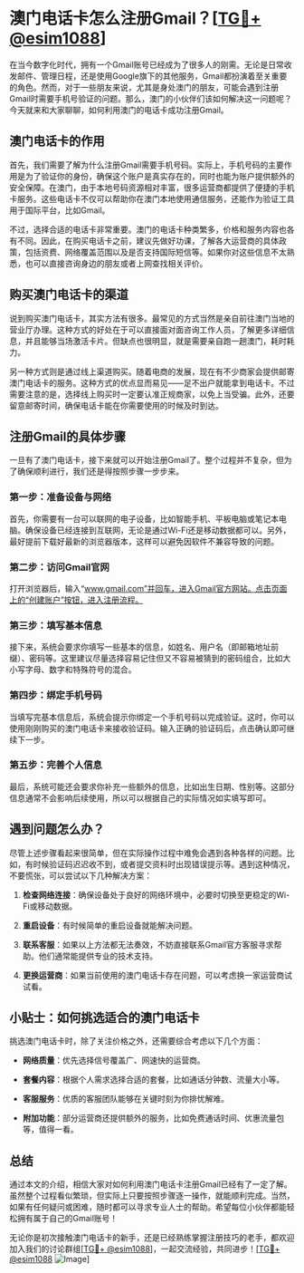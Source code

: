 # 澳门电话卡怎么注册Gmail？[[TG💪+ @esim1088](https://t.me/s/esim1088)]

在当今数字化时代，拥有一个Gmail账号已经成为了很多人的刚需。无论是日常收发邮件、管理日程，还是使用Google旗下的其他服务，Gmail都扮演着至关重要的角色。然而，对于一些朋友来说，尤其是身处澳门的朋友，可能会遇到注册Gmail时需要手机号验证的问题。那么，澳门的小伙伴们该如何解决这一问题呢？今天就来和大家聊聊，如何利用澳门的电话卡成功注册Gmail。

## 澳门电话卡的作用

首先，我们需要了解为什么注册Gmail需要手机号码。实际上，手机号码的主要作用是为了验证你的身份，确保这个账户是真实存在的，同时也能为账户提供额外的安全保障。在澳门，由于本地号码资源相对丰富，很多运营商都提供了便捷的手机卡服务。这些电话卡不仅可以帮助你在澳门本地使用通信服务，还能作为验证工具用于国际平台，比如Gmail。

不过，选择合适的电话卡非常重要。澳门的电话卡种类繁多，价格和服务内容也各有不同。因此，在购买电话卡之前，建议先做好功课，了解各大运营商的具体政策，包括资费、网络覆盖范围以及是否支持国际短信等。如果你对这些信息不太熟悉，也可以直接咨询身边的朋友或者上网查找相关评价。

## 购买澳门电话卡的渠道

说到购买澳门电话卡，其实方法有很多。最常见的方式当然是亲自前往澳门当地的营业厅办理。这种方式的好处在于可以直接面对面咨询工作人员，了解更多详细信息，并且能够当场激活卡片。但缺点也很明显，就是需要亲自跑一趟澳门，耗时耗力。

另一种方式则是通过线上渠道购买。随着电商的发展，现在有不少商家会提供邮寄澳门电话卡的服务。这种方式的优点显而易见——足不出户就能拿到电话卡。不过需要注意的是，选择线上购买时一定要认准正规商家，以免上当受骗。此外，还要留意邮寄时间，确保电话卡能在你需要使用的时候及时到达。

## 注册Gmail的具体步骤

一旦有了澳门电话卡，接下来就可以开始注册Gmail了。整个过程并不复杂，但为了确保顺利进行，我们还是得按照步骤一步步来。

### 第一步：准备设备与网络

首先，你需要有一台可以联网的电子设备，比如智能手机、平板电脑或笔记本电脑。确保设备已经连接到互联网，无论是通过Wi-Fi还是移动数据都可以。另外，最好提前下载好最新的浏览器版本，这样可以避免因软件不兼容导致的问题。

### 第二步：访问Gmail官网

打开浏览器后，输入“www.gmail.com”并回车，进入Gmail官方网站。点击页面上的“创建账户”按钮，进入注册流程。

### 第三步：填写基本信息

接下来，系统会要求你填写一些基本的信息，如姓名、用户名（即邮箱地址前缀）、密码等。这里建议尽量选择容易记住但又不容易被猜到的密码组合，比如大小写字母、数字和特殊符号的混合。

### 第四步：绑定手机号码

当填写完基本信息后，系统会提示你绑定一个手机号码以完成验证。这时，你可以使用刚刚购买的澳门电话卡来接收验证码。输入正确的验证码后，点击确认即可继续下一步。

### 第五步：完善个人信息

最后，系统可能还会要求你补充一些额外的信息，比如出生日期、性别等。这部分信息通常不会影响后续使用，所以可以根据自己的实际情况如实填写即可。

## 遇到问题怎么办？

尽管上述步骤看起来很简单，但在实际操作过程中难免会遇到各种各样的问题。比如，有时候验证码迟迟收不到，或者提交资料时出现错误提示等。遇到这种情况，不要慌张，可以尝试以下几种解决方案：

1. **检查网络连接**：确保设备处于良好的网络环境中，必要时切换至更稳定的Wi-Fi或移动数据。
   
2. **重启设备**：有时候简单的重启设备就能解决问题。

3. **联系客服**：如果以上方法都无法奏效，不妨直接联系Gmail官方客服寻求帮助。他们通常能提供专业的技术支持。

4. **更换运营商**：如果当前使用的澳门电话卡存在问题，可以考虑换一家运营商试试看。

## 小贴士：如何挑选适合的澳门电话卡

挑选澳门电话卡时，除了关注价格之外，还需要综合考虑以下几个方面：

- **网络质量**：优先选择信号覆盖广、网速快的运营商。
  
- **套餐内容**：根据个人需求选择合适的套餐，比如通话分钟数、流量大小等。
  
- **客服服务**：优质的客服团队能够在关键时刻为你排忧解难。

- **附加功能**：部分运营商还提供额外的服务，比如免费通话时间、优惠流量包等，值得一看。

## 总结

通过本文的介绍，相信大家对如何利用澳门电话卡注册Gmail已经有了一定了解。虽然整个过程看似繁琐，但实际上只要按照步骤逐一操作，就能顺利完成。当然，如果有任何疑问或困难，随时都可以寻求专业人士的帮助。希望每位小伙伴都能轻松拥有属于自己的Gmail账号！

无论你是初次接触澳门电话卡的新手，还是已经熟练掌握注册技巧的老手，都欢迎加入我们的讨论群组[[TG💪+ @esim1088](https://t.me/s/esim1088)]，一起交流经验，共同进步！[[TG💪+ @esim1088](https://t.me/s/esim1088) ![Image](https://i.postimg.cc/4NQfJmqS/Snipaste-2025-05-13-00-14-12.png)]